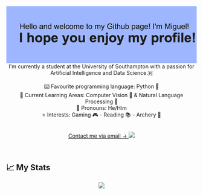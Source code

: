 <div align="center">
    <img src="/header.png" align="center" height="" width="600" />
</div>
 
<div align="center" width="200"> I'm currently a student at the University of Southampton with a passion for Artificial Intelligence and Data Science.🇷</div>
&nbsp;
<div align="center" width="200"> ⌨️ Favourite programming language: Python 🐍</div>
<div align="center" width="200"> 🧠 Current Learning Areas: Computer Vision 👀 & Natural Language Processing 💬</div>
<div align="center" width="200"> 👋 Pronouns: He/Him </div>
<div align="center" width="200"> ⭐ Interests: Gaming 🎮 - Reading 📚 - Archery 🏹 </div>
&nbsp;
<p align="center">
    <a href="mailto:contact@pena.m.miguel@gmail.com"> Contact me via email ->
        <img src="https://logos-world.net/wp-content/uploads/2020/11/Gmail-Logo.png" width="30"/>
    </a>
</p>
  
<br>

## 📈 My Stats

<div align="center">   
    <img src="https://github-readme-stats.vercel.app/api?username=miguel-m-pena&show_icons=true&count_private=true&hide_border=true" align="center" />
</div>

